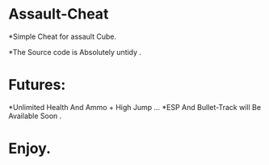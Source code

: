 # Assault-Cheat

*Simple Cheat for assault Cube.

*The Source code is Absolutely untidy .

# Futures:
*Unlimited Health  And  Ammo + High Jump ...
*ESP And Bullet-Track will Be Available Soon  .

# Enjoy.
